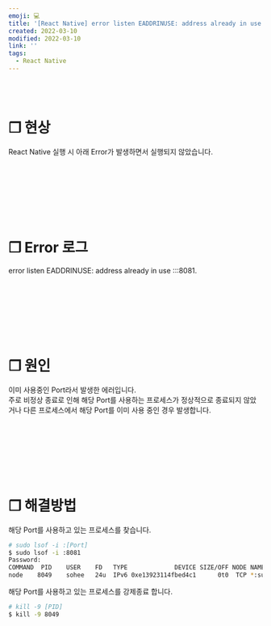 ```yaml
---
emoji: 💻
title: '[React Native] error listen EADDRINUSE: address already in use :::8081.'
created: 2022-03-10
modified: 2022-03-10
link: ''
tags:
  - React Native
---
```

<br></br>



# **❐ 현상**
React Native 실행 시 아래 Error가 발생하면서 실행되지 않았습니다.
<br></br><br></br><br></br><br></br>



# **❐ Error 로그** 
error listen EADDRINUSE: address already in use :::8081.
<br></br><br></br><br></br><br></br>



# **❐ 원인**
이미 사용중인 Port라서 발생한 에러입니다.  
주로 비정상 종료로 인해 해당 Port를 사용하는 프로세스가 정상적으로 종료되지 않았거나 다른 프로세스에서 해당 Port를 이미 사용 중인 경우 발생합니다.
<br></br><br></br><br></br><br></br>



# **❐ 해결방법**  
해당 Port를 사용하고 있는 프로세스를 찾습니다.
```bash
# sudo lsof -i :[Port]
$ sudo lsof -i :8081
Password:
COMMAND  PID    USER    FD   TYPE             DEVICE SIZE/OFF NODE NAME
node    8049    sohee   24u  IPv6 0xe13923114fbed4c1      0t0  TCP *:sunproxyadmin (LISTEN)
```

해당 Port를 사용하고 있는 프로세스를 강제종료 합니다.
```bash
# kill -9 [PID]
$ kill -9 8049
```
<br></br><br></br>
